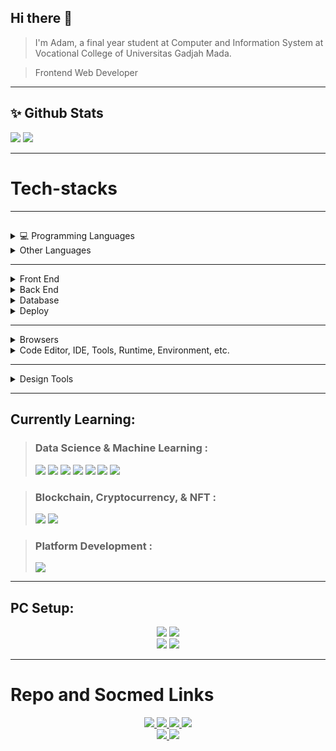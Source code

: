 
<link href="https://cdn.jsdelivr.net/npm/bootstrap@5.1.3/dist/css/bootstrap.min.css" rel="stylesheet" integrity="sha384-1BmE4kWBq78iYhFldvKuhfTAU6auU8tT94WrHftjDbrCEXSU1oBoqyl2QvZ6jIW3" crossorigin="anonymous">

## Hi there 👋

<!--
**masadamsahid/masadamsahid** is a ✨ _special_ ✨ repository because its `README.md` (this file) appears on your GitHub profile.

Here are some ideas to get you started:

- 🔭 I’m currently working on ...
- 🌱 I’m currently learning ...
- 👯 I’m looking to collaborate on ...
- 🤔 I’m looking for help with ...
- 💬 Ask me about ...
- 📫 How to reach me: ...
- 😄 Pronouns: ...
- ⚡ Fun fact: ...
-->

> I'm Adam, a final year student at Computer and Information System at Vocational College of Universitas Gadjah Mada.

> Frontend Web Developer

<hr/>

## ✨ Github Stats
<div class="row d-flex align-items-center">  
  <img class="col-4" src="https://github-readme-stats-masadamsahid.vercel.app/api?username=masadamsahid&show_icons=true&theme=radical"/>
  <img class="col-4" src="https://github-readme-stats-masadamsahid.vercel.app/api/top-langs/?username=masadamsahid&show_icons=true&theme=radical&layout=compact&hide=css"/>
</div>

<hr/>

# Tech-stacks

<hr/>

## 
<details>
  <summary>💻 Programming Languages</summary>
  <p>
    <img src="https://img.shields.io/badge/JavaScript-323330?style=for-the-badge&logo=javascript&logoColor=F7DF1E"/>
    <img src="https://img.shields.io/badge/TypeScript-007ACC?style=for-the-badge&logo=typescript&logoColor=white"/>
    <img src="https://img.shields.io/badge/PHP-777BB4?style=for-the-badge&logo=php&logoColor=white"/>
    <img src="https://img.shields.io/badge/Python-FFD43B?style=for-the-badge&logo=python&logoColor=blue"/>
    <img src="https://img.shields.io/badge/C%2B%2B-00599C?style=for-the-badge&logo=c%2B%2B&logoColor=white"/>
    <img src="https://img.shields.io/badge/Java-ED8B00?style=for-the-badge&logo=java&logoColor=white"/>
    <img src="https://img.shields.io/badge/Dart-0175C2?style=for-the-badge&logo=dart&logoColor=white"/>
  </p>
</details>

<details>
  <summary> Other Languages</summary>
  <p>
    <img src="https://img.shields.io/badge/HTML5-E34F26?style=for-the-badge&logo=html5&logoColor=white"/>
    <img src="https://img.shields.io/badge/CSS3-1572B6?style=for-the-badge&logo=css3&logoColor=white"/>
    <img src="https://img.shields.io/badge/json-5E5C5C?style=for-the-badge&logo=json&logoColor=white"/>
  </p>
</details>

<hr/>

<details>
  <summary> Front End </summary>
  <p>
    <img src="https://img.shields.io/badge/Bootstrap-563D7C?style=for-the-badge&logo=bootstrap&logoColor=white"/>
    <img src="https://img.shields.io/badge/React-20232A?style=for-the-badge&logo=react&logoColor=61DAFB"/>
    <img src="https://img.shields.io/badge/Redux-593D88?style=for-the-badge&logo=redux&logoColor=white"/>
    <img src="https://img.shields.io/badge/next.js-000000?style=for-the-badge&logo=nextdotjs&logoColor=white"/>
    <img src="https://img.shields.io/badge/Chakra--UI-319795?style=for-the-badge&logo=chakra-ui&logoColor=white"/>
  </p>
</details>

<details>
  <summary>Back End</summary>
  <p>
    <img src="https://img.shields.io/badge/Express.js-000000?style=for-the-badge&logo=express&logoColor=white"/>
    <img src="https://img.shields.io/badge/Django-092E20?style=for-the-badge&logo=django&logoColor=green"/>
  </p>
</details>

<details>
  <summary>Database</summary>
  <p>
    <img src="https://img.shields.io/badge/MongoDB-4EA94B?style=for-the-badge&logo=mongodb&logoColor=white"/>
    <img src="https://img.shields.io/badge/MariaDB-003545?style=for-the-badge&logo=mariadb&logoColor=white"/>
    <img src="https://img.shields.io/badge/MySQL-005C84?style=for-the-badge&logo=mysql&logoColor=white"/>
    <img src="https://img.shields.io/badge/PostgreSQL-316192?style=for-the-badge&logo=postgresql&logoColor=white"/>
  </p>
</details>

<details>
  <summary>Deploy</summary>
  <p>
    <img src="https://img.shields.io/badge/Vercel-000000?style=for-the-badge&logo=vercel&logoColor=white"/>
    <img src="https://img.shields.io/badge/Netlify-00C7B7?style=for-the-badge&logo=netlify&logoColor=white"/>
    <img src="https://img.shields.io/badge/Heroku-430098?style=for-the-badge&logo=heroku&logoColor=white"/>
  </p>
</details>

<hr/>

<details>
  <summary>Browsers</summary>
  <p>
    <img src="https://img.shields.io/badge/Opera-FF1B2D?style=for-the-badge&logo=Opera&logoColor=white"/>
    <img src="https://img.shields.io/badge/Microsoft_Edge-0078D7?style=for-the-badge&logo=Microsoft-edge&logoColor=white"/>
    <img src="https://img.shields.io/badge/Google_chrome-4285F4?style=for-the-badge&logo=Google-chrome&logoColor=white"/>
    <img src="https://img.shields.io/badge/Firefox_Browser-FF7139?style=for-the-badge&logo=Firefox-Browser&logoColor=white"/>
    <img src="https://img.shields.io/badge/Brave-FF1B2D?style=for-the-badge&logo=Brave&logoColor=white"/>
  </p>
</details>

<details>
  <summary>
    Code Editor, IDE, Tools, Runtime, Environment, etc.
  </summary>
  <p>
    <img src="https://img.shields.io/badge/GIT-E44C30?style=for-the-badge&logo=git&logoColor=white"/>
    <img src="https://img.shields.io/badge/Hyper-000000?style=for-the-badge&logo=hyper&logoColor=white"/>
    <img src="https://img.shields.io/badge/windows%20terminal-4D4D4D?style=for-the-badge&logo=windows%20terminal&logoColor=white"/>
    <img src="https://img.shields.io/badge/Node.js-339933?style=for-the-badge&logo=nodedotjs&logoColor=white"/>
    <img src="https://img.shields.io/badge/Xampp-F37623?style=for-the-badge&logo=xampp&logoColor=white"/>
    <img src="https://img.shields.io/badge/npm-CB3837?style=for-the-badge&logo=npm&logoColor=white"/>
    <img src="https://img.shields.io/badge/Yarn-2C8EBB?style=for-the-badge&logo=yarn&logoColor=white"/>
    <img src="https://img.shields.io/badge/WebStorm-000000?style=for-the-badge&logo=WebStorm&logoColor=white"/>
    <img src="https://img.shields.io/badge/Visual_Studio_Code-0078D4?style=for-the-badge&logo=visual%20studio%20code&logoColor=white"/>
    <img src="https://img.shields.io/badge/PyCharm-000000.svg?&style=for-the-badge&logo=PyCharm&logoColor=white"/>
    <img src="http://img.shields.io/badge/-PHPStorm-181717?style=for-the-badge&logo=phpstorm&logoColor=white"/>
    <img src="https://img.shields.io/badge/Colab-F9AB00?style=for-the-badge&logo=googlecolab&color=525252"/>
    <img src="https://img.shields.io/badge/conda-342B029.svg?&style=for-the-badge&logo=anaconda&logoColor=white"/>
  </p>
</details>

<hr/>

<details>
  <summary>Design Tools</summary>
  <p>
    <img src="https://img.shields.io/badge/Adobe%20XD-470137?style=for-the-badge&logo=Adobe%20XD&logoColor=#FF61F6"/>
    <img src="https://img.shields.io/badge/Adobe%20Illustrator-FF9A00?style=for-the-badge&logo=adobe%20illustrator&logoColor=white"/>
    <img src="https://img.shields.io/badge/Figma-F24E1E?style=for-the-badge&logo=figma&logoColor=white"/>
    <img src="https://img.shields.io/badge/blender-%23F5792A.svg?style=for-the-badge&logo=blender&logoColor=white"/>
  </p>
</details>

<hr/>

## Currently Learning:

> ### Data Science & Machine Learning :<br>
> <p>
> <img src="https://img.shields.io/badge/Numpy-777BB4?style=for-the-badge&logo=numpy&logoColor=white"/>
> <img src="https://img.shields.io/badge/Pandas-2C2D72?style=for-the-badge&logo=pandas&logoColor=white"/>
> <img src="https://img.shields.io/badge/SciPy-654FF0?style=for-the-badge&logo=SciPy&logoColor=white"/>
> <img src="https://img.shields.io/badge/scikit_learn-F7931E?style=for-the-badge&logo=scikit-learn&logoColor=white"/>
> <img src="https://img.shields.io/badge/Plotly-239120?style=for-the-badge&logo=plotly&logoColor=white"/>
> <img src="https://img.shields.io/badge/Tableau-E97627?style=for-the-badge&logo=Tableau&logoColor=white"/>
> <img src="https://img.shields.io/badge/TensorFlow-FF6F00?style=for-the-badge&logo=TensorFlow&logoColor=white"/>
> </p>

> ### Blockchain, Cryptocurrency, & NFT :<br>
> <p>
> <img src="https://img.shields.io/badge/Solidity-e6e6e6?style=for-the-badge&logo=solidity&logoColor=black"/>
> <img src="https://img.shields.io/badge/Ethereum-3C3C3D?style=for-the-badge&logo=Ethereum&logoColor=white"/>
> </p>


> ### Platform Development :
> <p>
> <img src="https://img.shields.io/badge/Wordpress-21759B?style=for-the-badge&logo=wordpress&logoColor=white"/>
> </p>

<hr/>

## PC Setup:
<p align="center">
<img src="https://img.shields.io/badge/Windows-0078D6?style=for-the-badge&logo=windows&logoColor=white"/>
<img src="https://img.shields.io/badge/asus%20a442u-0077B5?style=for-the-badge&logo=asus&logoColor=white"/>
<br>
<img src="https://img.shields.io/badge/i5_8250u-0071C5?style=for-the-badge&logo=intel&logoColor=white"/>
<img src="https://img.shields.io/badge/NVIDIA-930MX_2GB-76B900?style=for-the-badge&logo=nvidia&logoColor=white"/>
</p>

<hr/>

# Repo and Socmed Links
<p align="center">
  <a href="https://www.linkedin.com/in/masadamsahid/" target="_blank">
  <img src="https://img.shields.io/badge/LinkedIn-0077B5?style=for-the-badge&logo=linkedin&logoColor=white"/>
  </a>
  <a href="https://github.com/masadamsahid" target="_blank">
  <img src="https://img.shields.io/badge/GitHub-100000?style=for-the-badge&logo=github&logoColor=white"/>
  </a>
  <a href="https://gitlab.com/masadamsahid" target="_blank">
  <img src="https://img.shields.io/badge/GitLab-330F63?style=for-the-badge&logo=gitlab&logoColor=white"/>
  </a>
  <a href="https://www.kaggle.com/masadam" target="_blank">
  <img src="https://img.shields.io/badge/Kaggle-20BEFF?style=for-the-badge&logo=Kaggle&logoColor=white"/>
  </a>
  <br/>
  <a href="https://www.instagram.com/masadamsahid/" target="_blank">
  <img src="https://img.shields.io/badge/Instagram-E4405F?style=for-the-badge&logo=instagram&logoColor=white"/>
  </a>
  <a href="https://www.youtube.com/channel/UCjwGYOoNHTYzgwtih6oNBfQ" target="_blank">
  <img src="https://img.shields.io/badge/YouTube-FF0000?style=for-the-badge&logo=youtube&logoColor=white"/>
  </a>
<!--   
  <a href="" target="_blank">
  <img src=""/>
  </a>
   -->

</p>